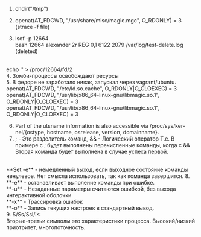 1. chdir("/tmp")
2. openat(AT_FDCWD, "/usr/share/misc/magic.mgc", O_RDONLY) = 3 (strace -f file)

3. lsof -p 12664 <br>
bash 12664 alexander   2r      REG                0,1     6122   2079 /var/log/test-delete.log (deleted)
<br>
echo '' > /proc/12664/fd/2<br>
4. Зомби-процессы освобождают ресурсы<br>
5. В федоре не заработало никак, запускал через vagrant/ubuntu.
openat(AT_FDCWD, "/etc/ld.so.cache", O_RDONLY|O_CLOEXEC) = 3
<br>
openat(AT_FDCWD, "/usr/lib/x86_64-linux-gnu/libmagic.so.1", O_RDONLY|O_CLOEXEC) = 3
<br>
openat(AT_FDCWD, "/usr/lib/x86_64-linux-gnu/libmagic.so.1", O_RDONLY|O_CLOEXEC) = 3

6.    Part of the utsname information is also accessible  via  /proc/sys/ker‐
       nel/{ostype, hostname, osrelease, version, domainname}.
   7.  ; - Это разделитель команд,
       && - Логический оператор
   Т.е. В примере с ; будет выполнены перечисленные команды, когда с && Вторая команда будет выполнена в случае успеха первой.
   <br>
   **Set -e** - немедленный выход, если выходное состояние команды ненулевое.
   Нет смысла использовать, так как команда завершится.
8. <br> 
**-e** - останавливает выполение команды при ошибке.<br>
**-u** - Незаданные параметры считаются ошибкой, без выхода интерактивной оболочки<br>
**-x** - Трассировка ошибок<br>
**-o** - Запись текущих настроек в стандартный вывод.<br>
9. S/Ss/Ssl/I< <br>
Вторые-третьи символы это характеристики процесса. Высокий/низкий приотритет, многопоточность.